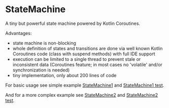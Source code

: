 # StateMachine

A tiny but powerful state machine powered by Kotlin Coroutines.

Advantages:

- state machine is non-blocking
- whole definition of states and transitions are done via well known Kotlin Coroutines code (class with suspend methods) with full IDE support
- execution can be limited to a single thread to prevent stale or inconsistent data (Coroutines feature; in most cases no 'volatile' and/or synchronization is needed)
- tiny implementation, only about 200 lines of code

For basic usage see simple example [StateMachine1](src/jvmTest/kotlin/scenario1/StateMachine1.kt) and [StateMachine1 test](src/jvmTest/kotlin/scenario1/StateMachine1Test.kt).

And for a more complex example see [StateMachine2](src/jvmTest/kotlin/scenario2/StateMachine2.kt) and [StateMachine2 test](src/jvmTest/kotlin/scenario2/StateMachine2Test.kt).
